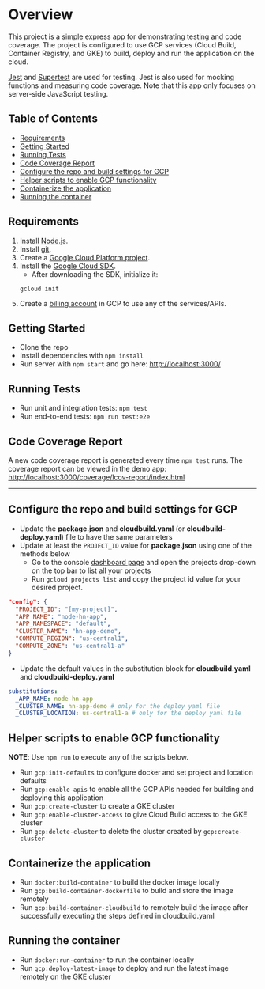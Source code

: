 # Overview <!-- omit in toc -->

This project is a simple express app for demonstrating testing and code coverage. The project is configured to use GCP services (Cloud Build, Container Registry, and GKE) to build, deploy and run the application on the cloud.

[Jest](https://facebook.github.io/jest/) and
[Supertest](https://github.com/visionmedia/supertest) are used for testing.
Jest is also used for mocking functions and measuring code coverage.
Note that this app only focuses on server-side JavaScript testing.

## Table of Contents <!-- omit in toc -->

- [Requirements](#requirements)
- [Getting Started](#getting-started)
- [Running Tests](#running-tests)
- [Code Coverage Report](#code-coverage-report)
- [Configure the repo and build settings for GCP](#configure-the-repo-and-build-settings-for-gcp)
- [Helper scripts to enable GCP functionality](#helper-scripts-to-enable-gcp-functionality)
- [Containerize the application](#containerize-the-application)
- [Running the container](#running-the-container)

## Requirements

1. Install [Node.js](https://nodejs.org/en/).
2. Install [git](https://git-scm.com/).
3. Create a [Google Cloud Platform project](https://console.cloud.google.com).
4. Install the [Google Cloud SDK](https://cloud.google.com/sdk/).
   - After downloading the SDK, initialize it:
   ```
   gcloud init
   ```
5. Create a [billing account](https://console.cloud.google.com/billing) in GCP to use any of the services/APIs.

## Getting Started

- Clone the repo
- Install dependencies with `npm install`
- Run server with `npm start` and go here:
[http://localhost:3000/](http://localhost:3000/)

## Running Tests

- Run unit and integration tests: `npm test`
- Run end-to-end tests: `npm run test:e2e`

## Code Coverage Report

A new code coverage report is generated every time `npm test` runs.
The coverage report can be viewed in the demo app:
[http://localhost:3000/coverage/lcov-report/index.html](http://localhost:3000/coverage/lcov-report/index.html)

---

## Configure the repo and build settings for GCP
- Update the **package.json** and **cloudbuild.yaml** (or **cloudbuild-deploy.yaml**) file to have the same parameters
- Update at least the `PROJECT_ID` value for **package.json** using one of the methods below
   - Go to the console [dashboard page](https://console.cloud.google.com/home) and open the projects drop-down on the top bar to list all your projects
   - Run `gcloud projects list` and copy the project id value for your desired project.
```json
"config": {
  "PROJECT_ID": "[my-project]",
  "APP_NAME": "node-hn-app",
  "APP_NAMESPACE": "default",
  "CLUSTER_NAME": "hn-app-demo",
  "COMPUTE_REGION": "us-central1",
  "COMPUTE_ZONE": "us-central1-a"
}
```
- Update the default values in the substitution block for **cloudbuild.yaml** and **cloudbuild-deploy.yaml**
```yaml
substitutions:
  _APP_NAME: node-hn-app
  _CLUSTER_NAME: hn-app-demo # only for the deploy yaml file
  _CLUSTER_LOCATION: us-central1-a # only for the deploy yaml file
```

## Helper scripts to enable GCP functionality

**NOTE**: Use `npm run` to execute any of the scripts below.

- Run `gcp:init-defaults` to configure docker and set project and location defaults
- Run `gcp:enable-apis` to enable all the GCP APIs needed for building and deploying this application
- Run `gcp:create-cluster` to create a GKE cluster
- Run `gcp:enable-cluster-access` to give Cloud Build access to the GKE cluster
- Run `gcp:delete-cluster` to delete the cluster created by `gcp:create-cluster`

## Containerize the application

- Run `docker:build-container` to build the docker image locally
- Run `gcp:build-container-dockerfile` to build and store the image remotely
- Run `gcp:build-container-cloudbuild` to remotely build the image after successfully executing the steps defined in cloudbuild.yaml

## Running the container

- Run `docker:run-container` to run the container locally
- Run `gcp:deploy-latest-image` to deploy and run the latest image remotely on the GKE cluster
